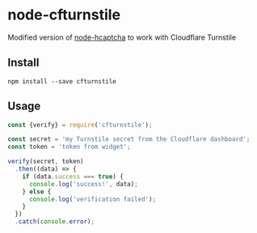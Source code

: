 # node-cfturnstile
Modified version of [node-hcaptcha](https://github.com/vastus/node-hcaptcha) to work with Cloudflare Turnstile

## Install

```
npm install --save cfturnstile
```

## Usage

```js
const {verify} = require('cfturnstile');

const secret = 'my Turnstile secret from the Cloudflare dashboard';
const token = 'token from widget';

verify(secret, token)
  .then((data) => {
    if (data.success === true) {
      console.log('success!', data);
    } else {
      console.log('verification failed');
    }
  })
  .catch(console.error);
